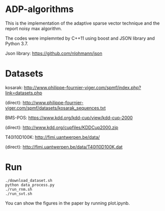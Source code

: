 # ADP-algorithms

This is the implementation of the adaptive sparse vector technique and the report noisy max algorithm.

The codes were implemnted by C++11 using boost and JSON library and Python 3.7.

Json library: https://github.com/nlohmann/json

# Datasets

kosarak: http://www.philippe-fournier-viger.com/spmf/index.php?link=datasets.php

(direct): http://www.philippe-fournier-viger.com/spmf/datasets/kosarak_sequences.txt

BMS-POS: https://www.kdd.org/kdd-cup/view/kdd-cup-2000

(direct): http://www.kdd.org/cupfiles/KDDCup2000.zip

T40I10D100K: http://fimi.uantwerpen.be/data/

(direct): http://fimi.uantwerpen.be/data/T40I10D100K.dat


# Run

```
./download_dataset.sh
python data_process.py
./run_rnm.sh
./run_svt.sh
```

You can show the figures in the paper by running plot.ipynb.
